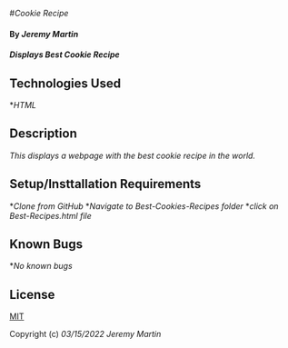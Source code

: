 #_Cookie Recipe_

#### By _**Jeremy Martin**_

#### _Displays Best Cookie Recipe_

## Technologies Used

*_HTML_

## Description

_This displays a webpage with the best cookie recipe in the world._

## Setup/Insttallation Requirements

*_Clone from GitHub_
*_Navigate to Best-Cookies-Recipes folder_
*_click on Best-Recipes.html file_

## Known Bugs

*_No known bugs_

## License

[MIT](https://opensource.org/licenses/MIT)

Copyright (c) _03/15/2022_ _Jeremy Martin_